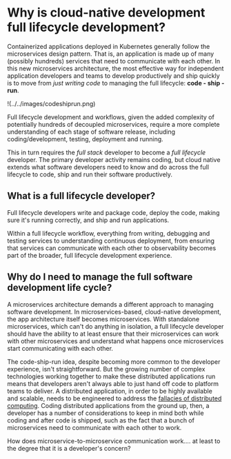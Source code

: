 # Why is cloud-native development full lifecycle development?

Containerized applications deployed in Kubernetes generally follow the microservices design pattern. That is, an application is made up of many (possibly hundreds) services that need to communicate with each other. In this new microservices architecture, the most effective way for independent application developers and teams to develop productively and ship quickly is to move from _just writing code_ to managing the full lifecycle: **code - ship - run**. 

!(../../images/codeshiprun.png)

Full lifecycle development and workflows, given the added complexity of potentially hundreds of decoupled microservices, require a more complete understanding of each stage of software release, including coding/development, testing, deployment and running. 

This in turn requires the _full stack_ developer to become a _full lifecycle_ developer. The primary developer activity remains coding, but cloud native extends what software developers need to know and do across the full lifecycle to code, ship and run their software productively.


## What is a full lifecycle developer?

Full lifecycle developers write and package code, deploy the code, making sure it's running correctly, and ship and run applications.

Within a full lifecycle workflow, everything from writing, debugging and testing services to understanding continuous deployment, from ensuring that services can communicate with each other to observability becomes part of the broader, full lifecycle development experience. 


## Why do I need to manage the full software development life cycle?

A microservices architecture demands a different approach to managing software development. In microservices-based, cloud-native development, the app architecture itself becomes microservices. With standalone microservices, which can't do anything in isolation, a full lifecycle developer should have the ability to at least ensure that their microservices can work with other microservices and understand what happens once microservices start communicating with each other. 

The code-ship-run idea, despite becoming more common to the developer experience, isn't straightforward. But the growing number of complex technologies working together to make these distributed applications run means that developers aren't always able to just hand off code to platform teams to deliver. A distributed application, in order to be highly available and scalable, needs to be engineered to address the [fallacies of distributed computing](https://en.wikipedia.org/wiki/Fallacies_of_distributed_computing). Coding distributed applications from the ground up, then, a developer has a number of considerations to keep in mind both while coding and after code is shipped, such as the fact that a bunch of microservices need to communicate with each other to work. 

How does microservice-to-microservice communication work…. at least to the degree that it is a developer's concern?